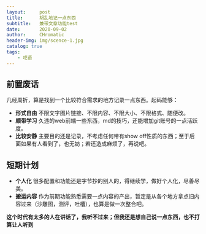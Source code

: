```yaml
---
layout:     post
title:      胡乱地记一点东西
subtitle:   兼带文章功能test
date:       2020-09-02
author:     CHromatic
header-img: img/scence-1.jpg
catalog: true
tags:
    - 呓语
---
```


## 前置废话

几经周折，算是找到一个比较符合需求的地方记录一点东西。起码能够：
- **形式自由**  不限文字图片链接、不限内容、不限大小、不限格式、随便改。
- **顺带学习**  久违的web前端一些东西，md的技巧，还能增加git账号的一点活跃度。
- **比较安静**  主要目的还是记录，不考虑任何带有show off性质的东西；至于后面如果有人看到了，也无妨；若还造成麻烦了，再说吧。

## 短期计划
- **个人化**  很多配置和功能还是字节抄的别人的，得继续学，做好个人化，尽善尽美。
- **搬运内容**  作为前期功能熟悉需要一点内容的产出，暂定是从各个地方拿点旧内容过来（沙雕图，测评，吐槽），也算是做一次整合吧。

**这个时代有太多的人在讲话了，我听不过来；但我还是想自己说一点东西，也不打算让人听到**
